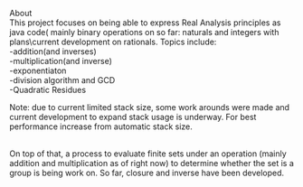About<br />
This project focuses on being able to express Real Analysis principles as java code( mainly binary operations on so far: naturals and integers with plans\current development on rationals.
Topics include: <br />
-addition(and inverses)<br />
-multiplication(and inverse)<br />
-exponentiaton<br />
-division algorithm and GCD <br />
-Quadratic Residues

Note: due to current limited stack size, some work arounds were made and current development to expand stack usage is underway. For best performance increase from automatic stack size. 

<br />
On top of that, a process to evaluate finite sets  under an operation (mainly addition and multiplication as of right now) to determine whether the set is a group is being work on. So far, closure and inverse have been developed. 
